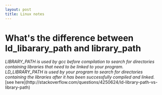 ```yaml
---
layout: post
title: Linux notes
---
```



# What's the difference between ld_libarary_path and library_path

<cite>
LIBRARY_PATH is used by gcc before compilation to search for directories containing libraries that need to be linked to your program.
</cite>

<cite>
LD_LIBRARY_PATH is used by your program to search for directories containing the libraries after it has been successfully compiled and linked.
</cite>
[see here](http://stackoverflow.com/questions/4250624/ld-library-path-vs-library-path)
